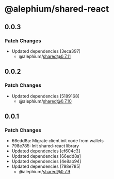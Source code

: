 # @alephium/shared-react

## 0.0.3

### Patch Changes

- Updated dependencies [3eca397]
  - @alephium/shared@0.7.11

## 0.0.2

### Patch Changes

- Updated dependencies [5189168]
  - @alephium/shared@0.7.10

## 0.0.1

### Patch Changes

- 66edd8a: Migrate client init code from wallets
- 798e785: Init shared-react library
- Updated dependencies [ef604c3]
- Updated dependencies [66edd8a]
- Updated dependencies [4e8ab94]
- Updated dependencies [798e785]
  - @alephium/shared@0.7.9
